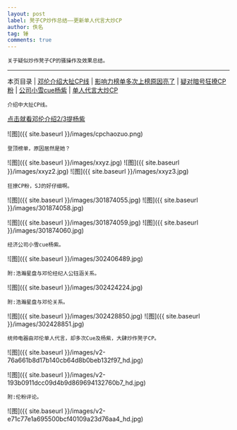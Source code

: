 ```yaml
---
layout: post
label: 凳子CP炒作总结——更新单人代言大炒CP
author: 佚名
tag: 锤
comments: true
---
```


    关于疑似炒作凳子CP的骚操作及效果总结。

---

本页目录 \| [邓伦介绍大扯CP线](#dxjja) \| [影响力榜单多次上榜原因亮了](#dxjjb) \| [疑对暗号狂撩CP粉](#dxjjc) \| [公司小雪cue杨紫](#dxjjd) \| [单人代言大炒CP](#dxjje)


<a class="anchor" name="dxjja"></a>


    介绍中大扯CP线。

[点击就看邓伦介绍2/3提杨紫](http://t.cn/EhoTM4y?m=4291688333189717&u=6080414928)

![图]({{ site.baseurl }}/images/cpchaozuo.png)

<a class="anchor" name="dxjjb"></a>

    登顶榜单，原因居然是她？


![图]({{ site.baseurl }}/images/xxyz.jpg)
![图]({{ site.baseurl }}/images/xxyz2.jpg)
![图]({{ site.baseurl }}/images/xxyz3.jpg)


<a class="anchor" name="dxjjc"></a>

    狂撩CP粉，SJ的好仔细啊。


![图]({{ site.baseurl }}/images/301874055.jpg)
![图]({{ site.baseurl }}/images/301874058.jpg)

![图]({{ site.baseurl }}/images/301874059.jpg)
![图]({{ site.baseurl }}/images/301874060.jpg)


<a class="anchor" name="dxjjd"></a>

    经济公司小雪cue杨紫。

![图]({{ site.baseurl }}/images/302406489.jpg)
    
    附:浩瀚星盘与邓伦经纪人公钰涵关系。

![图]({{ site.baseurl }}/images/302424224.jpg)

    
    附:浩瀚星盘与邓伦关系。
    
![图]({{ site.baseurl }}/images/302428850.jpg)
![图]({{ site.baseurl }}/images/302428851.jpg)


<a class="anchor" name="dxjje"></a>

    统帅电器由邓伦单人代言，却多次Cue及杨紫，大肆炒作凳子CP。
    
![图]({{ site.baseurl }}/images/v2-76a661b8d17b140cb64d8b0beb132f97_hd.jpg)

![图]({{ site.baseurl }}/images/v2-193b0911dcc09d4b9d869694132760b7_hd.jpg)

    附:伦粉评论。

![图]({{ site.baseurl }}/images/v2-e71c77e1a695500bcf40109a23d76aa4_hd.jpg)

